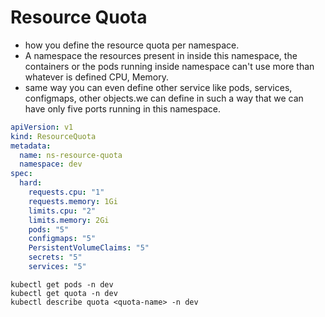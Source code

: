 # Resource Quota

- how you define the resource quota per namespace.
- A namespace the resources present in inside this namespace, the containers or the pods running inside namespace can't use more than whatever is defined CPU, Memory. 
- same way you can even define other service like pods, services, configmaps, other objects.we can define in such a way that we can have only five ports running in this namespace.

```yaml
apiVersion: v1
kind: ResourceQuota
metadata:
  name: ns-resource-quota
  namespace: dev
spec:
  hard:
    requests.cpu: "1"
    requests.memory: 1Gi
    limits.cpu: "2"
    limits.memory: 2Gi
    pods: "5"
    configmaps: "5"
    PersistentVolumeClaims: "5"
    secrets: "5"
    services: "5"
```

```
kubectl get pods -n dev
kubectl get quota -n dev
kubectl describe quota <quota-name> -n dev
```